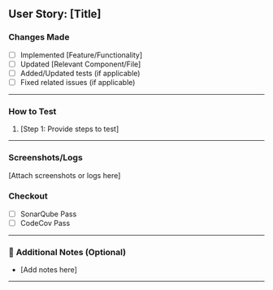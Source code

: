 ## User Story: [Title]
<!-- Briefly describe the feature or functionality being implemented. -->

### **Changes Made**
<!-- List all key changes introduced in this PR. -->
- [ ] Implemented [Feature/Functionality]
- [ ] Updated [Relevant Component/File]
- [ ] Added/Updated tests (if applicable)
- [ ] Fixed related issues (if applicable)

---

### **How to Test**
<!-- Provide clear steps to test the implementation. -->
1. [Step 1: Provide steps to test]


---


### **Screenshots/Logs**
<!-- Attach any relevant screenshots or logs for verification. -->
[Attach screenshots or logs here]

### **Checkout**
<!-- Attach any relevant checkouts to complete in order for the PR to be merged. -->

- [ ] SonarQube Pass
- [ ] CodeCov Pass

---

### 📎 **Additional Notes (Optional)**
<!-- Any extra information, references, or considerations for this PR. -->
- [Add notes here]

---
